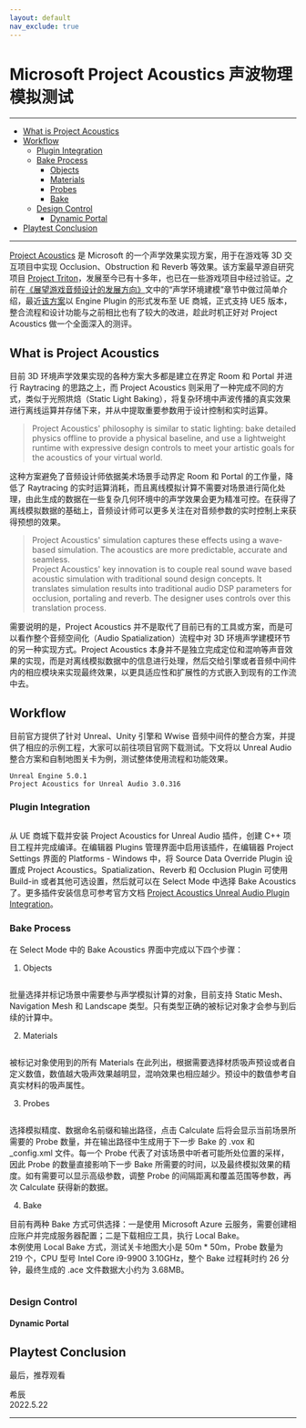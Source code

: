 ```yaml
---
layout: default
nav_exclude: true
---
```


# Microsoft Project Acoustics 声波物理模拟测试

***
<!-- Start Document Outline -->

* [What is Project Acoustics](#what-is-project-acoustics)
* [Workflow](#workflow)
	* [Plugin Integration](#plugin-integration)
	* [Bake Process](#bake-process)
		* [Objects](#objects)
		* [Materials](#materials)
		* [Probes](#probes)
		* [Bake](#bake)
	* [Design Control](#design-control)
		* [Dynamic Portal](#dynamic-portal)
* [Playtest Conclusion](#playtest-conclusion)

<!-- End Document Outline -->
***

[Project Acoustics](https://docs.microsoft.com/en-us/gaming/acoustics/what-is-acoustics) 是 Microsoft 的一个声学效果实现方案，用于在游戏等 3D 交互项目中实现 Occlusion、Obstruction 和 Reverb 等效果。该方案最早源自研究项目 [Project Triton](https://www.microsoft.com/en-us/research/project/project-triton/)，发展至今已有十多年，也已在一些游戏项目中经过验证。之前在[《展望游戏音频设计的发展方向》](What-will-The-Next-Gen-of-Game-Audio-Design-be-like.md)文中的“声学环境建模”章节中做过简单介绍，最近[该方案](https://www.unrealengine.com/marketplace/en-US/product/project-acoustics-for-unreal-audio)以 Engine Plugin 的形式发布至 UE 商城，正式支持 UE5 版本，整合流程和设计功能与之前相比也有了较大的改进，趁此时机正好对 Project Acoustics 做一个全面深入的测评。

## What is Project Acoustics

目前 3D 环境声学效果实现的各种方案大多都是建立在界定 Room 和 Portal 并进行 Raytracing 的思路之上，而 Project Acoustics 则采用了一种完成不同的方式，类似于光照烘焙（Static Light Baking），将复杂环境中声波传播的真实效果进行离线运算并存储下来，并从中提取重要参数用于设计控制和实时运算。

> Project Acoustics' philosophy is similar to static lighting: bake detailed physics offline to provide a physical baseline, and use a lightweight runtime with expressive design controls to meet your artistic goals for the acoustics of your virtual world.

这种方案避免了音频设计师依据美术场景手动界定 Room 和 Portal 的工作量，降低了 Raytracing 的实时运算消耗，而且离线模拟计算不需要对场景进行简化处理，由此生成的数据在一些复杂几何环境中的声学效果会更为精准可控。在获得了离线模拟数据的基础上，音频设计师可以更多关注在对音频参数的实时控制上来获得预想的效果。

> Project Acoustics' simulation captures these effects using a wave-based simulation. The acoustics are more predictable, accurate and seamless.  
> Project Acoustics' key innovation is to couple real sound wave based acoustic simulation with traditional sound design concepts. It translates simulation results into traditional audio DSP parameters for occlusion, portaling and reverb. The designer uses controls over this translation process.

需要说明的是，Project Acoustics 并不是取代了目前已有的工具或方案，而是可以看作整个音频空间化（Audio Spatialization）流程中对 3D 环境声学建模环节的另一种实现方式。Project Acoustics 本身并不是独立完成定位和混响等声音效果的实现，而是对离线模拟数据中的信息进行处理，然后交给引擎或者音频中间件内的相应模块来实现最终效果，以更具适应性和扩展性的方式嵌入到现有的工作流中去。

## Workflow

目前官方提供了针对 Unreal、Unity 引擎和 Wwise 音频中间件的整合方案，并提供了相应的示例工程，大家可以前往项目官网下载测试。下文将以 Unreal Audio 整合方案和自制地图关卡为例，测试整体使用流程和功能效果。

```
Unreal Engine 5.0.1
Project Acoustics for Unreal Audio 3.0.316
```

### Plugin Integration

![]()

从 UE 商城下载并安装 Project Acoustics for Unreal Audio 插件，创建 C++ 项目工程并完成编译。在编辑器 Plugins 管理界面中启用该插件，在编辑器 Project Settings 界面的 Platforms - Windows 中，将 Source Data Override Plugin 设置成 Project Acoustics。Spatialization、Reverb 和 Occlusion Plugin 可使用 Build-in 或者其他可选设置，然后就可以在 Select Mode 中选择 Bake Acoustics 了。更多插件安装信息可参考官方文档 [Project Acoustics Unreal Audio Plugin Integration](https://docs.microsoft.com/en-us/gaming/acoustics/unreal-audio-integration)。

### Bake Process

在 Select Mode 中的 Bake Acoustics 界面中完成以下四个步骤：

1. Objects

![]()

批量选择并标记场景中需要参与声学模拟计算的对象，目前支持 Static Mesh、Navigation Mesh 和 Landscape 类型。只有类型正确的被标记对象才会参与到后续的计算中。

2. Materials

![]()

被标记对象使用到的所有 Materials 在此列出，根据需要选择材质吸声预设或者自定义数值，数值越大吸声效果越明显，混响效果也相应越少。预设中的数值参考自真实材料的吸声属性。

3. Probes

![]()

选择模拟精度、数据命名前缀和输出路径，点击 Calculate 后将会显示当前场景所需要的 Probe 数量，并在输出路径中生成用于下一步 Bake 的 .vox 和 _config.xml 文件。每一个 Probe 代表了对该场景中听者可能所处位置的采样，因此 Probe 的数量直接影响下一步 Bake 所需要的时间，以及最终模拟效果的精度。如有需要可以显示高级参数，调整 Probe 的间隔距离和覆盖范围等参数，再次 Calculate 获得新的数据。

4. Bake

目前有两种 Bake 方式可供选择：一是使用 Microsoft Azure 云服务，需要创建相应账户并完成服务器配置；二是下载相应工具，执行 Local Bake。  
本例使用 Local Bake 方式，测试关卡地图大小是 50m * 50m，Probe 数量为 219 个，CPU 型号 Intel Core i9-9900 3.10GHz，整个 Bake 过程耗时约 26 分钟，最终生成的 .ace 文件数据大小约为 3.68MB。


![]()

### Design Control

#### Dynamic Portal


## Playtest Conclusion


最后，推荐观看



希辰  
2022.5.22

***